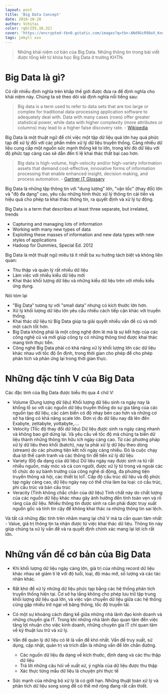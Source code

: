 ```yaml
---
layout: post
title: 'Big Data Concept'
date: 2018-10-28
author: Vchitai
color: rgb(255,10,32)
cover: 'https://encrypted-tbn0.gstatic.com/images?q=tbn:ANd9GcR98oX_KnqLw6x8G6dyn5sNPXWzQreKdDINK9Xqp6QZzZdmuYl5'
tags: jekyll xxx
---
```


> Những khái niệm cơ bản của Big Data. Những thông tin trong bài viết được tổng kết từ khóa học Big Data ở trường KHTN.

# Big Data là gì?

Có rất nhiều định nghĩa trên khắp thế giới được đưa ra để định nghĩa cho khái niệm này. Chúng ta sẽ theo dõi vài định nghĩa nổi tiếng sau:

> Big data is a term used to refer to data sets that are too large or complex for traditional data-processing application software to adequately deal with. Data with many cases (rows) offer greater statistical power, while data with higher complexity (more attributes or columns) may lead to a higher false discovery rate. - [Wikipedia](https://en.wikipedia.org/wiki/Big_data)

Big Data là một thuật ngữ để chỉ việc một tập dữ liệu quá lớn hay quá phức tạp để xử lý đối với các phần mềm xử lý dữ liệu truyền thống. Càng nhiều dữ liệu cung cấp một nguồn sức mạnh thống kê to lớn, trong khi đó dữ liệu với độ phức tạp càng cao sẽ dẫn đến tỉ lệ khai thác thất bại cao hơn.

> Big data is high-volume, high-velocity and/or high-variety information assets that demand cost-effective, innovative forms of information processing that enable enhanced insight, decision making, and process automation. - [Gartner IT Glossary](https://www.gartner.com/it-glossary/big-data/)

Big Data là những tập thông tin với "dung lượng" lớn, "vận tốc" (thay đổi) lớn và "độ đa dạng" cao, yêu cầu những hình thức xử lý thông tin cải tiến và hiệu quả cho phép ta khai thác thông tin, ra quyết định và xử lý tự động.

Big Data is a term that describes at least three separate, but irrelated, trends
- Capturing and managing lots of information
- Working with many new types of data
- Exploiting these masses of information and new data types with new styles of applications
- Hadoop for Dummies, Special Ed. 2012

Big Data là một thuật ngữ miêu tả ít nhất ba xu hướng tách biệt và không liên quan:
- Thu thập và quản lý rất nhiều dữ liệu
- Làm việc với nhiều kiểu dữ liệu mới
- Khai thác khối lượng dữ liệu và những kiểu dữ liệu trên với nhiều kiểu ứng dụng.

Nói tóm lại
- "Big Data" tương tự với "small data" nhưng có kích thước lớn hơn.
- Xử lý khối lượng dữ liệu lớn yêu cầu nhiều cách tiếp cận khác với truyền thống.
- Khai thác dữ liệu từ Big Data giúp ta giải quyết nhiều vấn đề cũ và mới một cách tốt hơn.
- Big Data không phải là một công nghệ đơn lẻ mà là sự kết hợp của các công nghệ cũ và mới giúp công ty có những thông tind được khai thác mang tính thực tiễn.
- Công nghệ Big Data phải có khả năng xử lý khối lượng lớn các dữ liệu khác nhau với tốc độ ổn định, trong thời gian cho phép để cho phép phân tích và phản ứng lại trong thời gian thực.

# Những đặc tính V của Big Data

Các đặc tính của Big Data được biểu thị qua 4 chữ V:
- Volume (Dung lượng dữ liệu)
Khối lượng dữ liệu sinh ra ngày nay là khổng lồ so với các nguồn dữ liệu truyền thống do sự gia tăng của các nguồn tạo dữ liệu, các cảm biến có độ nhạy bén cao hơn và những cơ sở hạ tầng có khả năng scale lớn. Đơn vị đo dữ liệu nay đã lên đến Exabyte, zettabyte, yottabyte,....
- Velocity (Tốc độ thay đổi dữ liệu)
Dữ liệu được sinh ra ngày càng nhanh và không bao giờ dừng lại. Và yêu cầu về tốc độ mà chúng ta biến dữ liệu thành những thông tin hữu ích ngày càng cao. Từ các phương pháp xử lý dữ liệu theo khối (batch), nay ta phải xử lý dữ liệu theo dòng (stream) do các phương tiện kết nối ngày càng nhiều. Đó là cuộc chạy đua lợi thế cạnh tranh và các thông tin để tiền xử lý dữ liệu
- Variety (Độ đa dạng của dữ liệu)
Dữ liệu ngày nay được sinh ra từ rất nhiều nguồn, máy móc và cả con người, được xử lý từ trong và ngoài các tổ chức do sự bành trướng của công nghệ di động, đa phương tiện truyền thông xã hội, các thiết bị IoT. Cấp độ cấu trúc dữ liệu và độ phức tạp ngày càng cao, dữ liệu ngày nay có thể chia làm ba loại: có cấu trúc, phi cấu trúc và bán cấu trúc
- Veracity (Tính không chắc chắn của dữ liệu)
Tính chất này do chất lượng của các nguồn dữ liệu khác nhau gây ảnh hưởng đến tính toàn vẹn và rõ ràng của dữ liệu. Nhiều thông tin được sinh ra cần phải được truy xuất nguồn gốc và tính tin cậy để không khai thác ra những thông tin sai lệch.

Và tất cả những đặc tính trên nhằm mang lại chữ V mà ta cần quan tâm nhất - Value, giá trị thông tin ta nhận được từ việc khai thác dữ liệu. Thông tin này giúp chúng ta xử lý vấn đề và ra quyết định chính xác mang lại lợi ích rất lớn.

# Những vấn đề cơ bản của Big Data

- Khi khối lượng dữ liệu ngày càng lớn, giá trị của những record dữ liệu khác nhau sẽ giảm tỉ lệ với độ tuổi, loại, độ màu mỡ, số lượng và các tác nhân khác.

- Rất khó để xử lý những dữ liệu phức tạp bằng các hệ thống phân tích truyền thống hiện tại. Cơ sở hạ tầng không cho phép lưu trữ tập trung khối lượng dữ liệu quá lớn, và việc vận chuyển dữ liệu giữa các hệ thống cũng gặp nhiều trở ngại về băng thông, tốc độ truyền tải.

- Có một sự khoảng cách đáng kể giữa những nhà lãnh đạo kinh doanh và những chuyển gia IT. Trong khi những nhà lãnh đạo quan tâm đến việc tăng lợi nhuận cho việc kinh doanh, những chuyên gia IT chỉ quan tâm về kỹ thuật lưu trữ và xử lý.

- Vấn đề quản lý dữ liệu có lẽ là vấn đề khó nhất. Vấn đề truy xuất, sử dụng, cập nhật, quản trị và trích dẫn là những vấn đề lớn chắn đường. 
    - Các nguồn dữ liệu đa dạng về kích thước, định dạng và các thu thập dữ liệu
    - Trả lời những câu hỏi về xuất xứ, ý nghĩa của dữ liệu được thu thập
    - Xác thực từng mẩu dữ liệu là chuyện phi thực tế

- Sức mạnh của những bộ xử lý là có giới hạn. Những thuật toán xử lý và phân tích dữ liệu song song để có thể mở rộng đang rất cần thiết.